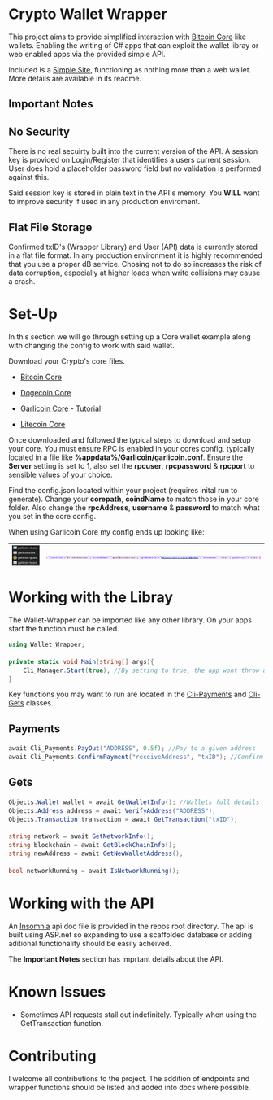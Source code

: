 # Crypto Wallet Wrapper

This project aims to provide simplified interaction with [Bitcoin Core](https://github.com/bitcoin/bitcoin) like wallets. Enabling the writing of C# apps that can exploit the wallet libray or web enabled apps via the provided simple API.

Included is a [Simple Site](https://github.com/Jaminima/Crypto-Wallet-Wrapper/tree/main/Simple-Site), functioning as nothing more than a web wallet. More details are available in its readme.

## Important Notes

## No Security

There is no real secuirty built into the current version of the API. A session key is provided on Login/Register that identifies a users current session. User does hold a placeholder password field but no validation is performed against this.

Said session key is stored in plain text in the API's memory. You **WILL** want to improve security if used in any production enviroment.

## Flat File Storage

Confirmed txID's (Wrapper Library) and User (API) data is currently stored in a flat file format. In any production environment it is highly recommended that you use a proper dB service. Chosing not to do so increases the risk of data corruption, especially at higher loads when write collisions may cause a crash.

# Set-Up

In this section we will go through setting up a Core wallet example along with changing the config to work with said wallet.

Download your Crypto's core files.

- [Bitcoin Core](https://github.com/bitcoin/bitcoin/releases)

- [Dogecoin Core](https://github.com/dogecoin/dogecoin/releases)

- [Garlicoin Core](https://github.com/GarlicoinOrg/Garlicoin/releases) - [Tutorial](https://guide.garli.co.in/wallet-win.html)

- [Litecoin Core](https://github.com/litecoin-project/litecoin/releases)

Once downloaded and followed the typical steps to download and setup your core. You must ensure RPC is enabled in your cores config, typically located in a file like **%appdata%/Garlicoin/garlicoin.conf**. Ensure the **Server** setting is set to 1, also set the **rpcuser**, **rpcpassword** & **rpcport** to sensible values of your choice.

Find the config.json located within your project (requires inital run to generate). Change your **corepath**, **coindName** to match those in your core folder. Also change the **rpcAddress**, **username** & **password** to match what you set in the core config.

When using Garlicoin Core my config ends up looking like:

| ![](https://github.com/Jaminima/Crypto-Wallet-Wrapper/blob/main/Imgs/FolderContents.png) | ![](https://github.com/Jaminima/Crypto-Wallet-Wrapper/blob/main/Imgs/Config.png) |
| ---------------------------------------------------------------------------------------- |:-------------------------------------------------------------------------------- |

# Working with the Libray

The Wallet-Wrapper can be imported like any other library. On your apps start the function must be called.

```csharp
using Wallet_Wrapper;

private static void Main(string[] args){
    Cli_Manager.Start(true); //By setting to true, the app wont throw an error if the core is already running
}
```

Key functions you may want to run are located in the <u>Cli-Payments</u> and <u>Cli-Gets</u> classes.

## Payments

```csharp
await Cli_Payments.PayOut("ADDRESS", 0.5f); //Pay to a given address
await Cli_Payments.ConfirmPayment("receiveAddress", "txID"); //Confirm receipt of a payment
```

## Gets

```csharp
Objects.Wallet wallet = await GetWalletInfo(); //Wallets full details
Objects.Address address = await VerifyAddress("ADDRESS");
Objects.Transaction transaction = await GetTransaction("txID");

string network = await GetNetworkInfo();
string blockchain = await GetBlockChainInfo();
string newAddress = await GetNewWalletAddress();

bool networkRunning = await IsNetworkRunning();
```

# Working with the API

An [Insomnia](https://insomnia.rest/download) api doc file is provided in the repos root directory. The api is built using ASP.net so expanding to use a scaffolded database or adding aditional functionality should be easily acheived.

The **Important Notes** section has imprtant details about the API.

# Known Issues

- Sometimes API requests stall out indefinitely. Typically when using the GetTransaction function.

# Contributing

I welcome all contributions to the project. The addition of endpoints and wrapper functions should be listed and added into docs where possible.
